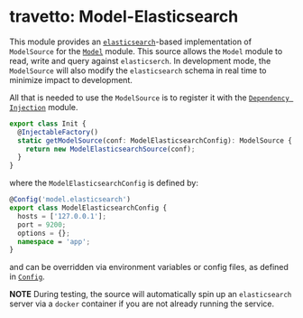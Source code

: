 travetto: Model-Elasticsearch
===

This module provides an [`elasticsearch`](https://elastic.co)-based implementation of `ModelSource` for the [`Model`](https://github.com/travetto/travetto/tree/master/module/model) module.  This source allows the `Model` module to read, write and query against `elasticserch`. In development mode, the `ModelSource` will also modify the `elasticsearch` schema in real time to minimize impact to development.  

All that is needed to use the `ModelSource` is to register it with the [`Dependency Injection`](https://github.com/travetto/travetto/tree/master/module/di) module.

```typescript
export class Init {
  @InjectableFactory()
  static getModelSource(conf: ModelElasticsearchConfig): ModelSource {
    return new ModelElasticsearchSource(conf);
  }
}
```

where the `ModelElasticsearchConfig` is defined by:

```typescript
@Config('model.elasticsearch')
export class ModelElasticsearchConfig {
  hosts = ['127.0.0.1'];
  port = 9200;
  options = {};
  namespace = 'app';
}
```

and can be overridden via environment variables or config files, as defined in [`Config`](https://github.com/travetto/travetto/tree/master/module/config).

**NOTE** During testing, the source will automatically spin up an `elasticsearch` server via a `docker` container if you are not already running the service.